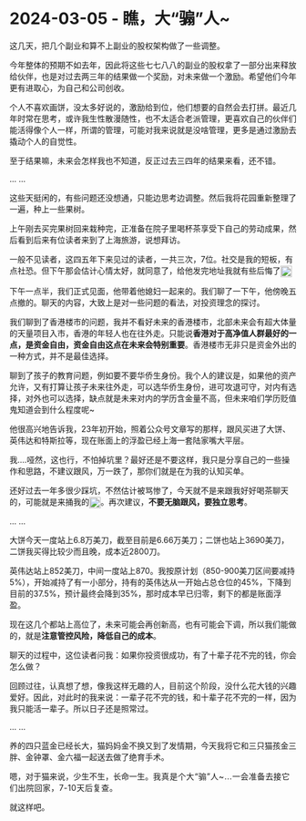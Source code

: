 # 2024-03-05 - 瞧，大“骟”人~

<p style="visibility: visible;">这几天，把几个副业和算不上副业的股权架构做了一些调整。</p><p style="visibility: visible;">今年整体的预期不如去年，因此将这些七七八八的副业的股权拿了一部分出来释放给伙伴，也是对过去两三年的结果做一个奖励，对未来做一个激励。希望他们今年更有进取心，为自己和公司创收。</p><p style="visibility: visible;">个人不喜欢画饼，没太多好说的，激励给到位，他们想要的自然会去打拼。最近几年时常在思考，或许我生性散漫随性，也不太适合老派管理，更喜欢自己的伙伴们能活得像个人一样，所谓的管理，可能对我来说就是没啥管理，更多是通过激励去撬动个人的自觉性。</p><p style="visibility: visible;">至于结果嘛，未来会怎样我也不知道，反正过去三四年的结果来看，还不错。<br style="visibility: visible;"></p><p style="visibility: visible;">... ...<br style="visibility: visible;"></p><p style="visibility: visible;">这些天挺闲的，有些问题还没想通，只能边思考边调整。然后我将花园重新整理了一遍，种上一些果树。<br style="visibility: visible;"></p><p style="visibility: visible;">上午刚去买完果树回来栽种完，正准备在院子里喝杯茶享受下自己的劳动成果，然后看到后来有位读者来到了上海旅游，说想拜访。<br style="visibility: visible;"></p><p style="visibility: visible;">一般不见读者，这四五年下来见过的读者，一共三次，7位。社交是我的短板，有点社恐。但下午那会估计心情太好，就同意了，给他发完地址我就有些后悔了<img data-src="https://res.wx.qq.com/t/wx_fed/we-emoji/res/v1.3.10/assets/newemoji/Lol.png" data-ratio="1" data-w="128" style="display: inline-block; width: 20px !important; vertical-align: middle; background-size: cover; height: auto !important; visibility: visible !important;" data-original-style="display:inline-block;width:20px;vertical-align:middle;background-size:cover;" data-index="1" src="https://res.wx.qq.com/t/wx_fed/we-emoji/res/v1.3.10/assets/newemoji/Lol.png?tp=webp&amp;wxfrom=5&amp;wx_lazy=1" class="" _width="20px" alt="图片" data-report-img-idx="1" data-fail="0"></p><p style="visibility: visible;">下午一点半，我们正式见面，他带着他媳妇一起来的。我们聊了一下午，他傍晚五点撤的。聊天的内容，大致上是对一些问题的看法，对投资理念的探讨。<br style="visibility: visible;"></p><p style="visibility: visible;">我们聊到了香港楼市的问题，我并不看好未来的香港楼市，北部未来会有超大体量的天量项目入市，香港的年轻人也在往外走。只能说<strong style="visibility: visible;">香港对于高净值人群最好的一点，是资金自由，资金自由这点在未来会特别重要</strong>。香港楼市无非只是资金外出的一种方式，并不是最佳选择。</p><p style="visibility: visible;">聊到了孩子的教育问题，例如要不要华侨生身份。我个人的建议是，如果他的资产允许，又有打算让孩子未来往外走，可以选华侨生身份，进可攻退可守，对内有选择，对外也可以选择，缺点就是未来对内的学历含金量不高，但未来咱们学历贬值鬼知道会到什么程度呢~<br style="visibility: visible;"></p><p style="visibility: visible;">他很高兴地告诉我，23年初开始，照着公众号文章写的那样，跟风买进了大饼、英伟达和特斯拉等，现在账面上的浮盈已经上海一套陆家嘴大平层。</p><p style="visibility: visible;">我....哑然，这也行，不怕掉坑里？最好还是不要这样，我只是分享自己的一些操作和思路，不建议跟风，万一跌了，那你们就是在为我的认知买单。</p><p>还好过去一年多很少踩坑，不然估计被骂惨了，今天就不是来跟我好好喝茶聊天的，可能就是来捅我的<img data-src="https://res.wx.qq.com/t/wx_fed/we-emoji/res/v1.3.10/assets/newemoji/Lol.png" data-ratio="1" data-w="128" style="display: inline-block; width: 20px !important; vertical-align: middle; background-size: cover; height: auto !important; visibility: visible !important;" data-original-style="display:inline-block;width:20px;vertical-align:middle;background-size:cover;" data-index="2" src="https://res.wx.qq.com/t/wx_fed/we-emoji/res/v1.3.10/assets/newemoji/Lol.png?tp=webp&amp;wxfrom=5&amp;wx_lazy=1" class="" _width="20px" alt="图片" data-report-img-idx="0" data-fail="0">。再次建议，<strong>不要无脑跟风，要独立思考</strong>。<br></p><p>... ...<br></p><p>大饼今天一度站上6.8万美刀，截至目前是6.66万美刀；二饼也站上3690美刀，二饼我买得比较少而且晚，成本近2800刀。</p><p>英伟达站上852美刀，中间一度站上870。我按原计划（850-900美刀区间要减持5%），开始减持了有一小部分，持有的英伟达从一开始占总仓位的45%，下降到目前的37.5%，预计最终会降到35%，那时成本早已归零，剩下的都是账面浮盈。<br></p><p>现在这几个都站上高位了，未来可能会再创新高，也有可能会下调，所以我们能做的，就是<strong>注意管控风险，降低自己的成本</strong>。</p><p>聊天的过程中，这位读者问我：如果你投资很成功，有了十辈子花不完的钱，你会怎么做？<br></p><p>回顾过往，认真想了想，像我这样无趣的人，目前这个阶段，没什么花大钱的兴趣爱好。因此，对此时的我来说：一辈子花不完的钱，和十辈子花不完的一样，因为我只能活一辈子。所以日子还是照常过。<br></p><p>... ...<br></p><p>养的四只蓝金已经长大，猫妈妈金不换又到了发情期，今天我将它和三只猫孩金三胖、金钟罩、金六福一起送去做了绝育手术。<br></p><p>嗯，对于猫来说，少生不生，长命一生。<span style="letter-spacing: 0.578px;">我真是个大“</span><span style="letter-spacing: 0.578px;">骟”人~...</span><span style="font-size: var(--articleFontsize);letter-spacing: 0.034em;">一</span><span style="font-size: var(--articleFontsize);letter-spacing: 0.034em;">会</span><span style="font-size: var(--articleFontsize);letter-spacing: 0.034em;">准备去接它们出</span><span style="font-size: var(--articleFontsize);letter-spacing: 0.034em;">院回家</span><span style="font-size: var(--articleFontsize);letter-spacing: 0.034em;">，</span><span style="font-size: var(--articleFontsize);letter-spacing: 0.034em;">7-10天后复查</span><span style="font-size: var(--articleFontsize);letter-spacing: 0.034em;">。</span></p><p style="margin-bottom: 0px;">就这样吧。</p><p style="display: none;"><mp-style-type data-value="3"></mp-style-type></p>